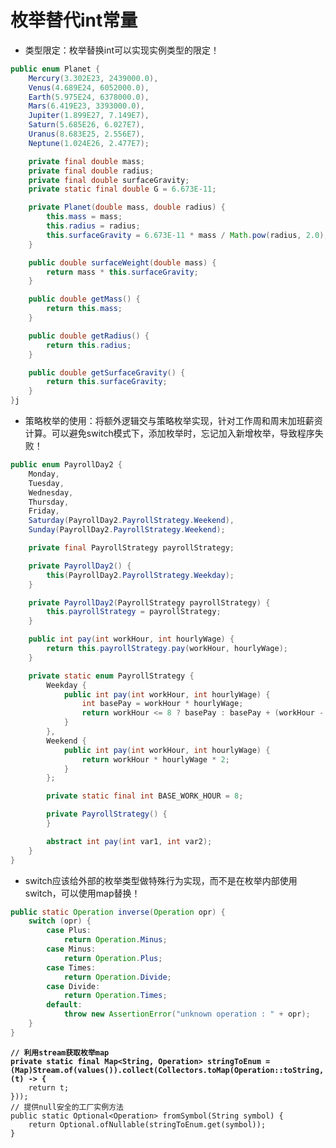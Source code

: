 # 枚举替代int常量

* 类型限定：枚举替换int可以实现实例类型的限定！

```java
public enum Planet {
    Mercury(3.302E23, 2439000.0),
    Venus(4.689E24, 6052000.0),
    Earth(5.975E24, 6378000.0),
    Mars(6.419E23, 3393000.0),
    Jupiter(1.899E27, 7.149E7),
    Saturn(5.685E26, 6.027E7),
    Uranus(8.683E25, 2.556E7),
    Neptune(1.024E26, 2.477E7);

    private final double mass;
    private final double radius;
    private final double surfaceGravity;
    private static final double G = 6.673E-11;

    private Planet(double mass, double radius) {
        this.mass = mass;
        this.radius = radius;
        this.surfaceGravity = 6.673E-11 * mass / Math.pow(radius, 2.0);
    }

    public double surfaceWeight(double mass) {
        return mass * this.surfaceGravity;
    }

    public double getMass() {
        return this.mass;
    }

    public double getRadius() {
        return this.radius;
    }

    public double getSurfaceGravity() {
        return this.surfaceGravity;
    }
}j
```

* 策略枚举的使用：将额外逻辑交与策略枚举实现，针对工作周和周末加班薪资计算。可以避免switch模式下，添加枚举时，忘记加入新增枚举，导致程序失败！

```java
public enum PayrollDay2 {
    Monday,
    Tuesday,
    Wednesday,
    Thursday,
    Friday,
    Saturday(PayrollDay2.PayrollStrategy.Weekend),
    Sunday(PayrollDay2.PayrollStrategy.Weekend);

    private final PayrollStrategy payrollStrategy;

    private PayrollDay2() {
        this(PayrollDay2.PayrollStrategy.Weekday);
    }

    private PayrollDay2(PayrollStrategy payrollStrategy) {
        this.payrollStrategy = payrollStrategy;
    }

    public int pay(int workHour, int hourlyWage) {
        return this.payrollStrategy.pay(workHour, hourlyWage);
    }

    private static enum PayrollStrategy {
        Weekday {
            public int pay(int workHour, int hourlyWage) {
                int basePay = workHour * hourlyWage;
                return workHour <= 8 ? basePay : basePay + (workHour - 8) * hourlyWage * 2;
            }
        },
        Weekend {
            public int pay(int workHour, int hourlyWage) {
                return workHour * hourlyWage * 2;
            }
        };

        private static final int BASE_WORK_HOUR = 8;

        private PayrollStrategy() {
        }

        abstract int pay(int var1, int var2);
    }
}
```

* switch应该给外部的枚举类型做特殊行为实现，而不是在枚举内部使用switch，可以使用map替换！

```java
public static Operation inverse(Operation opr) {
    switch (opr) {
        case Plus:
            return Operation.Minus;
        case Minus:
            return Operation.Plus;
        case Times:
            return Operation.Divide;
        case Divide:
            return Operation.Times;
        default:
            throw new AssertionError("unknown operation : " + opr);
    }
}
```

<pre class="language-java"><code class="lang-java"><strong>// 利用stream获取枚举map
</strong><strong>private static final Map&#x3C;String, Operation> stringToEnum = (Map)Stream.of(values()).collect(Collectors.toMap(Operation::toString, (t) -> {
</strong>    return t;
}));
// 提供null安全的工厂实例方法
public static Optional&#x3C;Operation> fromSymbol(String symbol) {
    return Optional.ofNullable(stringToEnum.get(symbol));
}
</code></pre>

